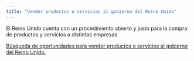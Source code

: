 ```yaml
---
title: "Vender productos o servicios al gobierno del Reino Unido"
---
```


El Reino Unido cuenta con un procedimiento abierto y justo para la compra de productos y servicios a distintas empresas. 

[Búsqueda de oportunidades para vender productos o servicios al gobierno del Reino Unido.](https://www.gov.uk/tendering-for-public-sector-contracts/overview)
